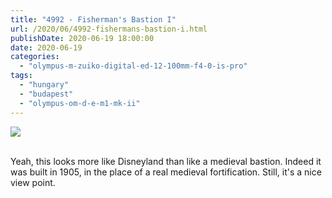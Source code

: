 ```yaml
---
title: "4992 - Fisherman's Bastion I"
url: /2020/06/4992-fishermans-bastion-i.html
publishDate: 2020-06-19 18:00:00
date: 2020-06-19
categories: 
  - "olympus-m-zuiko-digital-ed-12-100mm-f4-0-is-pro"
tags: 
  - "hungary"
  - "budapest"
  - "olympus-om-d-e-m1-mk-ii"
---
```

<div class="container">
<div class="center"><a target="_blank" href="https://d25zfm9zpd7gm5.cloudfront.net/1200x1200/2018/20180521_151929_lr.jpg"><img class="webfeedsFeaturedVisual" src="https://d25zfm9zpd7gm5.cloudfront.net/0600x0600/2018/20180521_151929_lr.jpg" /></a></div>
</div>
<br />

Yeah, this looks more like Disneyland than like a medieval bastion.
Indeed it was built in 1905, in the place of a real medieval
fortification. Still, it's a nice view point.